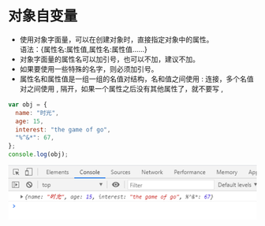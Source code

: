 # 对象自变量

- 使用对象字面量，可以在创建对象时，直接指定对象中的属性。  
  语法：{属性名:属性值,属性名:属性值......}
- 对象字面量的属性名可以加引号，也可以不加，建议不加。
- 如果要使用一些特殊的名字，则必须加引号。
- 属性名和属性值是一组一组的名值对结构，名和值之间使用 : 连接，多个名值对之间使用 , 隔开，如果一个属性之后没有其他属性了，就不要写 ,

```javascript
var obj = {
  name: "时光",
  age: 15,
  interest: "the game of go",
  "%^&*": 67,
};
console.log(obj);
```

![image](../images/20/1.PNG)

